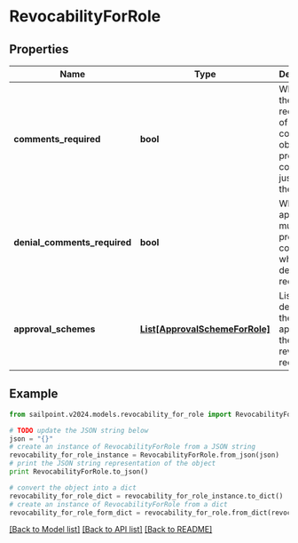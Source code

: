 # RevocabilityForRole


## Properties

Name | Type | Description | Notes
------------ | ------------- | ------------- | -------------
**comments_required** | **bool** | Whether the requester of the containing object must provide comments justifying the request | [optional] [default to False]
**denial_comments_required** | **bool** | Whether an approver must provide comments when denying the request | [optional] [default to False]
**approval_schemes** | [**List[ApprovalSchemeForRole]**](ApprovalSchemeForRole.md) | List describing the steps in approving the revocation request | [optional] 

## Example

```python
from sailpoint.v2024.models.revocability_for_role import RevocabilityForRole

# TODO update the JSON string below
json = "{}"
# create an instance of RevocabilityForRole from a JSON string
revocability_for_role_instance = RevocabilityForRole.from_json(json)
# print the JSON string representation of the object
print RevocabilityForRole.to_json()

# convert the object into a dict
revocability_for_role_dict = revocability_for_role_instance.to_dict()
# create an instance of RevocabilityForRole from a dict
revocability_for_role_form_dict = revocability_for_role.from_dict(revocability_for_role_dict)
```
[[Back to Model list]](../README.md#documentation-for-models) [[Back to API list]](../README.md#documentation-for-api-endpoints) [[Back to README]](../README.md)


